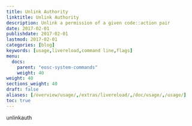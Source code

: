 ```yaml
---
title: Unlink Authority
linktitle: Unlink Authority
description: Unlink a permission of a given code::action pair
date: 2017-02-01
publishdate: 2017-02-01
lastmod: 2017-02-01
categories: [blog]
keywords: [usage,livereload,command line,flags]
menu:
  docs:
    parent: "eosc-system-commands"
    weight: 40
weight: 40
sections_weight: 40
draft: false
aliases: [/overview/usage/,/extras/livereload/,/doc/usage/,/usage/]
toc: true
---
```


unlinkauth
